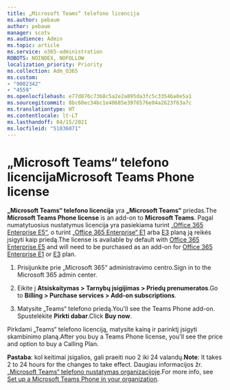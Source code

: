```yaml
---
title: „Microsoft Teams“ telefono licencija
ms.author: pebaum
author: pebaum
manager: scotv
ms.audience: Admin
ms.topic: article
ms.service: o365-administration
ROBOTS: NOINDEX, NOFOLLOW
localization_priority: Priority
ms.collection: Adm_O365
ms.custom:
- "9002342"
- "4559"
ms.openlocfilehash: e77d876c7368c5a2e2a895da3fc5c33546a0e5a1
ms.sourcegitcommit: 8bc60ec34bc1e40685e3976576e04a2623f63a7c
ms.translationtype: HT
ms.contentlocale: lt-LT
ms.lasthandoff: 04/15/2021
ms.locfileid: "51836071"
---
```

# <a name="microsoft-teams-phone-license"></a><span data-ttu-id="68a34-102">„Microsoft Teams“ telefono licencija</span><span class="sxs-lookup"><span data-stu-id="68a34-102">Microsoft Teams Phone license</span></span>

<span data-ttu-id="68a34-103">**„Microsoft Teams“ telefono licencija** yra **„Microsoft Teams“** priedas.</span><span class="sxs-lookup"><span data-stu-id="68a34-103">The **Microsoft Teams Phone license** is an add-on to **Microsoft Teams**.</span></span> <span data-ttu-id="68a34-104">Pagal numatytuosius nustatymus licencija yra pasiekiama turint [„Office 365 Enterprise E5“](https://www.microsoft.com/microsoft-365/business/office-365-enterprise-e5-business-software?rtc=1&activetab=pivot%3aoverviewtab), o turint [„Office 365 Enterprise“ E1](https://products.office.com/business/office-365-enterprise-e1-business-software) arba [E3](https://products.office.com/business/office-365-enterprise-e3-business-software) planą ją reikės įsigyti kaip priedą.</span><span class="sxs-lookup"><span data-stu-id="68a34-104">The license is available by default with [Office 365 Enterprise E5](https://www.microsoft.com/microsoft-365/business/office-365-enterprise-e5-business-software?rtc=1&activetab=pivot%3aoverviewtab) and will need to be purchased as an add-on for [Office 365 Enterprise E1](https://products.office.com/business/office-365-enterprise-e1-business-software) or [E3](https://products.office.com/business/office-365-enterprise-e3-business-software) plan.</span></span>

1. <span data-ttu-id="68a34-105">Prisijunkite prie „Microsoft 365“ administravimo centro.</span><span class="sxs-lookup"><span data-stu-id="68a34-105">Sign in to the Microsoft 365 admin center.</span></span>

2. <span data-ttu-id="68a34-106">Eikite į **Atsiskaitymas > Tarnybų įsigijimas > Priedų prenumeratos**.</span><span class="sxs-lookup"><span data-stu-id="68a34-106">Go to **Billing > Purchase services > Add-on subscriptions**.</span></span> 

3. <span data-ttu-id="68a34-107">Matysite „Teams“ telefono priedą.</span><span class="sxs-lookup"><span data-stu-id="68a34-107">You'll see the Teams Phone add-on.</span></span> <span data-ttu-id="68a34-108">Spustelėkite **Pirkti dabar**.</span><span class="sxs-lookup"><span data-stu-id="68a34-108">Click **Buy now**.</span></span>

<span data-ttu-id="68a34-109">Pirkdami „Teams“ telefono licenciją, matysite kainą ir parinktį įsigyti skambinimo planą.</span><span class="sxs-lookup"><span data-stu-id="68a34-109">After you buy a Teams Phone license, you'll see the price and option to buy a Calling Plan.</span></span>

<span data-ttu-id="68a34-110">**Pastaba**: kol keitimai įsigalios, gali praeiti nuo 2 iki 24 valandų.</span><span class="sxs-lookup"><span data-stu-id="68a34-110">**Note**: It takes 2 to 24 hours for the changes to take effect.</span></span> <span data-ttu-id="68a34-111">Daugiau informacijos žr. [„Microsoft Teams“ telefono nustatymas organizacijoje](https://docs.microsoft.com/MicrosoftTeams/setting-up-your-phone-system).</span><span class="sxs-lookup"><span data-stu-id="68a34-111">For more info, see [Set up a Microsoft Teams Phone in your organization](https://docs.microsoft.com/MicrosoftTeams/setting-up-your-phone-system).</span></span> 

